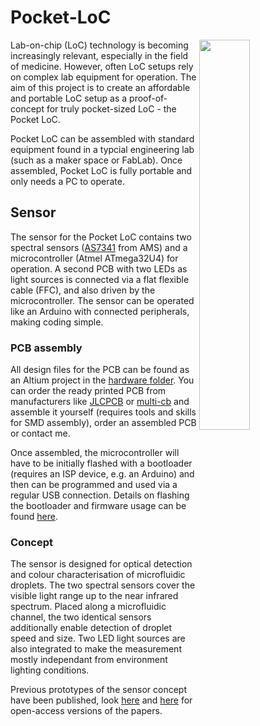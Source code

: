 # Pocket-LoC
<img align = "right" src="https://user-images.githubusercontent.com/42568983/202521498-0bb95a05-1dd4-4db9-ad12-fc51b9aba1ed.jpg" width="40%" /> 
Lab-on-chip (LoC) technology is becoming increasingly relevant, especially in the field of medicine. However, often LoC setups rely on complex lab equipment for operation. The aim of this project is to create an affordable and portable LoC setup as a proof-of-concept for truly pocket-sized LoC - the Pocket LoC.

Pocket LoC can be assembled with standard equipment found in a typcial engineering lab (such as a maker space or FabLab). Once assembled, Pocket LoC is fully portable and only needs a PC to operate.

## Sensor
The sensor for the Pocket LoC contains two spectral sensors ([AS7341](https://ams.com/en/as7341) from AMS) and a microcontroller (Atmel ATmega32U4) for operation. A second PCB with two LEDs as light sources is connected via a flat flexible cable (FFC), and also driven by the microcontroller. The sensor can be operated like an Arduino with connected peripherals, making coding simple.

### PCB assembly
All design files for the PCB can be found as an Altium project in the [hardware folder](https://github.com/Pocket-LoC/Sensor/tree/main/Hardware). You can order the ready printed PCB from manufacturers like [JLCPCB](https://jlcpcb.com/) or [multi-cb](https://www.multi-circuit-boards.eu/en/index.html) and assemble it yourself (requires tools and skills for SMD assembly), order an assembled PCB or contact me.

Once assembled, the microcontroller will have to be initially flashed with a bootloader (requires an ISP device, e.g. an Arduino) and then can be programmed and used via a regular USB connection. Details on flashing the bootloader and firmware usage can be found [here](https://github.com/Pocket-LoC/Sensor/tree/main/Firmware). 

### Concept
The sensor is designed for optical detection and colour characterisation of microfluidic droplets. The two spectral sensors cover the visible light range up to the near infrared spectrum. Placed along a microfluidic channel, the two identical sensors additionally enable detection of droplet speed and size. Two LED light sources are also integrated to make the measurement mostly independant from environment lighting conditions.

Previous prototypes of the sensor concept have been published, look [here](https://www.techrxiv.org/articles/preprint/Advanced_Characterisation_of_a_Sensor_System_for_Droplet-Based_Microfluidics/13554479) and [here](https://arxiv.org/abs/2006.09774) for open-access versions of the papers.
